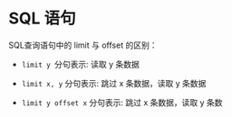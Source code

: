 # SQL 语句

SQL查询语句中的 limit 与 offset 的区别：

- `limit y `分句表示: 读取 y 条数据

- `limit x, y` 分句表示: 跳过 x 条数据，读取 y 条数据

- `limit y offset x` 分句表示: 跳过 x 条数据，读取 y 条数